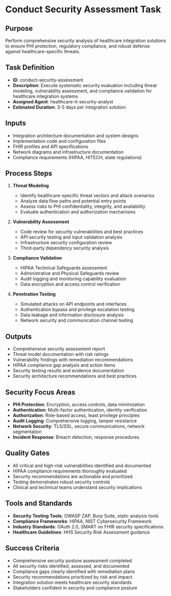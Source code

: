 # Conduct Security Assessment Task

## Purpose
Perform comprehensive security analysis of healthcare integration solutions to ensure PHI protection, regulatory compliance, and robust defense against healthcare-specific threats.

## Task Definition
- **ID**: conduct-security-assessment
- **Description**: Execute systematic security evaluation including threat modeling, vulnerability assessment, and compliance validation for healthcare integration systems
- **Assigned Agent**: healthcare-it-security-analyst
- **Estimated Duration**: 3-5 days per integration solution

## Inputs
- Integration architecture documentation and system designs
- Implementation code and configuration files
- FHIR profiles and API specifications
- Network diagrams and infrastructure documentation
- Compliance requirements (HIPAA, HITECH, state regulations)

## Process Steps
1. **Threat Modeling**
   - Identify healthcare-specific threat vectors and attack scenarios
   - Analyze data flow paths and potential entry points
   - Assess risks to PHI confidentiality, integrity, and availability
   - Evaluate authentication and authorization mechanisms

2. **Vulnerability Assessment**
   - Code review for security vulnerabilities and best practices
   - API security testing and input validation analysis
   - Infrastructure security configuration review
   - Third-party dependency security analysis

3. **Compliance Validation**
   - HIPAA Technical Safeguards assessment
   - Administrative and Physical Safeguards review
   - Audit logging and monitoring capability evaluation
   - Data encryption and access control verification

4. **Penetration Testing**
   - Simulated attacks on API endpoints and interfaces
   - Authentication bypass and privilege escalation testing
   - Data leakage and information disclosure analysis
   - Network security and communication channel testing

## Outputs
- Comprehensive security assessment report
- Threat model documentation with risk ratings
- Vulnerability findings with remediation recommendations
- HIPAA compliance gap analysis and action items
- Security testing results and evidence documentation
- Security architecture recommendations and best practices

## Security Focus Areas
- **PHI Protection**: Encryption, access controls, data minimization
- **Authentication**: Multi-factor authentication, identity verification
- **Authorization**: Role-based access, least privilege principles
- **Audit Logging**: Comprehensive logging, tamper resistance
- **Network Security**: TLS/SSL, secure communications, network segmentation
- **Incident Response**: Breach detection, response procedures

## Quality Gates
- All critical and high-risk vulnerabilities identified and documented
- HIPAA compliance requirements thoroughly evaluated
- Security recommendations are actionable and prioritized
- Testing demonstrates robust security controls
- Clinical and technical teams understand security implications

## Tools and Standards
- **Security Testing Tools**: OWASP ZAP, Burp Suite, static analysis tools
- **Compliance Frameworks**: HIPAA, NIST Cybersecurity Framework
- **Industry Standards**: OAuth 2.0, SMART on FHIR security specifications
- **Healthcare Guidelines**: HHS Security Risk Assessment guidance

## Success Criteria
- Comprehensive security posture assessment completed
- All security risks identified, assessed, and documented
- Compliance gaps clearly identified with remediation plans
- Security recommendations prioritized by risk and impact
- Integration solution meets healthcare security standards
- Stakeholders confident in security and compliance posture